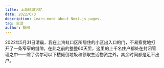 ```yaml
---
title: 上海封城记忆
date: 2022/6/3
description: Learn more about Next.js pages.
tag: 生活
author: 胡闹
---
```


2022年5月31日清晨，我在上海虹口区所居住的小区出入口的门，不易察觉地打开了一条窄窄的缝隙，在此之前的整整60天里，这里的上千名住户都处在封闭管理之中——除了偶尔可以下楼倾倒垃圾和领取生活物资之外，其余时间都是足不出户。
